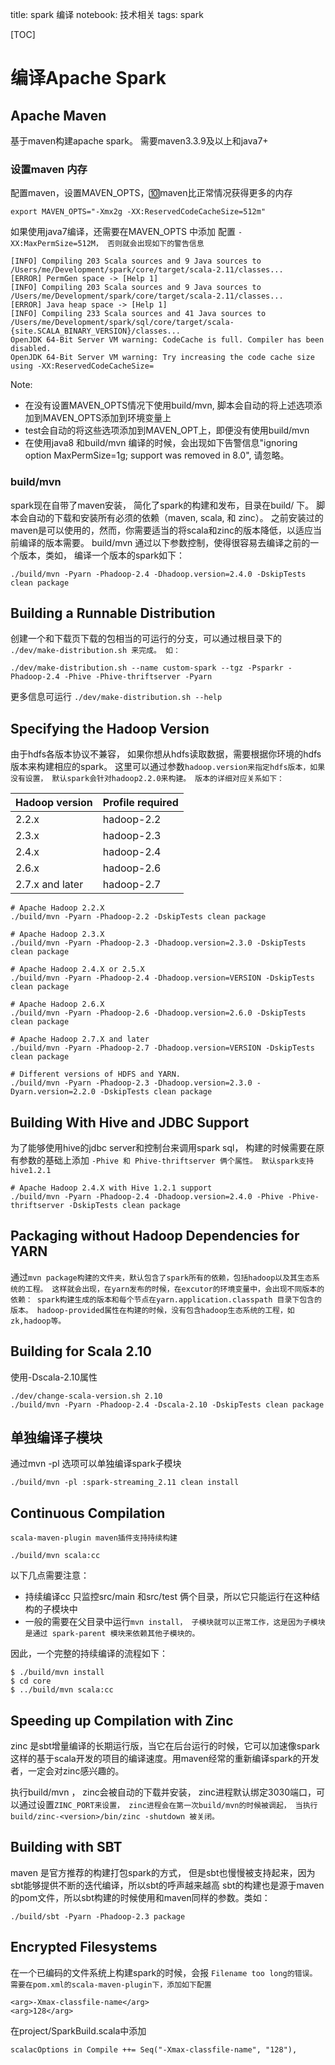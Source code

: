 title: spark 编译
notebook: 技术相关
tags: spark

\[TOC\]

# 编译Apache Spark

## Apache Maven

基于maven构建apache spark。 需要maven3.3.9及以上和java7+

### 设置maven 内存

配置maven，设置MAVEN\_OPTS，🔟maven比正常情况获得更多的内存

```
export MAVEN_OPTS="-Xmx2g -XX:ReservedCodeCacheSize=512m"
```

如果使用java7编译，还需要在MAVEN\_OPTS 中添加 配置 `-XX:MaxPermSize=512M， 否则就会出现如下的警告信息`

```
[INFO] Compiling 203 Scala sources and 9 Java sources to /Users/me/Development/spark/core/target/scala-2.11/classes...
[ERROR] PermGen space -> [Help 1]
[INFO] Compiling 203 Scala sources and 9 Java sources to /Users/me/Development/spark/core/target/scala-2.11/classes...
[ERROR] Java heap space -> [Help 1]
[INFO] Compiling 233 Scala sources and 41 Java sources to /Users/me/Development/spark/sql/core/target/scala-{site.SCALA_BINARY_VERSION}/classes...
OpenJDK 64-Bit Server VM warning: CodeCache is full. Compiler has been disabled.
OpenJDK 64-Bit Server VM warning: Try increasing the code cache size using -XX:ReservedCodeCacheSize=
```

Note:

* 在没有设置MAVEN\_OPTS情况下使用build/mvn, 脚本会自动的将上述选项添加到MAVEN\_OPTS添加到环境变量上
* test会自动的将这些选项添加到MAVEN\_OPT上，即便没有使用build/mvn
* 在使用java8 和build/mvn 编译的时候，会出现如下告警信息"ignoring option MaxPermSize=1g; support was removed in 8.0", 请忽略。

### build/mvn

spark现在自带了maven安装， 简化了spark的构建和发布，目录在build/ 下。 脚本会自动的下载和安装所有必须的依赖（maven, scala, 和 zinc）。 之前安装过的maven是可以使用的，然而，你需要适当的将scala和zinc的版本降低，以适应当前编译的版本需要。 build/mvn 通过以下参数控制，使得很容易去编译之前的一个版本，类如， 编译一个版本的spark如下：

```
./build/mvn -Pyarn -Phadoop-2.4 -Dhadoop.version=2.4.0 -DskipTests clean package
```

## Building a Runnable Distribution

创建一个和下载页下载的包相当的可运行的分支，可以通过根目录下的 `./dev/make-distribution.sh 来完成。 如：`

```
./dev/make-distribution.sh --name custom-spark --tgz -Psparkr -Phadoop-2.4 -Phive -Phive-thriftserver -Pyarn
```

更多信息可运行 `./dev/make-distribution.sh --help`

## Specifying the Hadoop Version

由于hdfs各版本协议不兼容， 如果你想从hdfs读取数据，需要根据你环境的hdfs版本来构建相应的spark。 这里可以通过参数`hadoop.version来指定hdfs版本，如果没有设置， 默认spark会针对hadoop2.2.0来构建。 版本的详细对应关系如下：`

| Hadoop version | Profile required |
| --- | --- |
| 2.2.x | hadoop-2.2 |
| 2.3.x | hadoop-2.3 |
| 2.4.x | hadoop-2.4 |
| 2.6.x | hadoop-2.6 |
| 2.7.x and later | hadoop-2.7 |如果你使用的yarn的版本与hadoop版本不同，可以设置`yarn.version 来指定yarn的版本， spark支持的yarn的版本为2.2.0或者以上`

```
# Apache Hadoop 2.2.X
./build/mvn -Pyarn -Phadoop-2.2 -DskipTests clean package

# Apache Hadoop 2.3.X
./build/mvn -Pyarn -Phadoop-2.3 -Dhadoop.version=2.3.0 -DskipTests clean package

# Apache Hadoop 2.4.X or 2.5.X
./build/mvn -Pyarn -Phadoop-2.4 -Dhadoop.version=VERSION -DskipTests clean package

# Apache Hadoop 2.6.X
./build/mvn -Pyarn -Phadoop-2.6 -Dhadoop.version=2.6.0 -DskipTests clean package

# Apache Hadoop 2.7.X and later
./build/mvn -Pyarn -Phadoop-2.7 -Dhadoop.version=VERSION -DskipTests clean package

# Different versions of HDFS and YARN.
./build/mvn -Pyarn -Phadoop-2.3 -Dhadoop.version=2.3.0 -Dyarn.version=2.2.0 -DskipTests clean package
```

## Building With Hive and JDBC Support

为了能够使用hive的jdbc server和控制台来调用spark sql， 构建的时候需要在原有参数的基础上添加 `-Phive 和 Phive-thriftserver 俩个属性。 默认spark支持hive1.2.1`

```
# Apache Hadoop 2.4.X with Hive 1.2.1 support
./build/mvn -Pyarn -Phadoop-2.4 -Dhadoop.version=2.4.0 -Phive -Phive-thriftserver -DskipTests clean package
```

## Packaging without Hadoop Dependencies for YARN

通过`mvn package构建的文件夹，默认包含了spark所有的依赖，包括hadoop以及其生态系统的工程。 这样就会出现，在yarn发布的时候，在excutor的环境变量中，会出现不同版本的依赖： spark构建生成的版本和每个节点在yarn.application.classpath 目录下包含的版本。 hadoop-provided属性在构建的时候，没有包含hadoop生态系统的工程，如zk,hadoop等。`

## Building for Scala 2.10

使用-Dscala-2.10属性

```
./dev/change-scala-version.sh 2.10
./build/mvn -Pyarn -Phadoop-2.4 -Dscala-2.10 -DskipTests clean package
```

## 单独编译子模块

通过mvn -pl 选项可以单独编译spark子模块

```
./build/mvn -pl :spark-streaming_2.11 clean install
```

## Continuous Compilation

`scala-maven-plugin maven插件支持持续构建`

```
./build/mvn scala:cc
```

以下几点需要注意：

* 持续编译cc 只监控src/main 和src/test 俩个目录，所以它只能运行在这种结构的子模块中
* 一般的需要在父目录中运行`mvn install， 子模块就可以正常工作，这是因为子模块是通过 spark-parent 模块来依赖其他子模块的。`

因此，一个完整的持续编译的流程如下：

```
$ ./build/mvn install
$ cd core
$ ../build/mvn scala:cc
```

## Speeding up Compilation with Zinc

zinc 是sbt增量编译的长期运行版，当它在后台运行的时候，它可以加速像spark这样的基于scala开发的项目的编译速度。用maven经常的重新编译spark的开发者，一定会对zinc感兴趣的。

执行build/mvn ， zinc会被自动的下载并安装， zinc进程默认绑定3030端口，可以通过设置`ZINC_PORT来设置， zinc进程会在第一次build/mvn的时候被调起， 当执行 build/zinc-<version>/bin/zinc -shutdown 被关闭。`

## Building with SBT

maven 是官方推荐的构建打包spark的方式， 但是sbt也慢慢被支持起来，因为sbt能够提供不断的迭代编译，所以sbt的呼声越来越高
sbt的构建也是源于maven的pom文件，所以sbt构建的时候使用和maven同样的参数。类如：

```
./build/sbt -Pyarn -Phadoop-2.3 package
```

## Encrypted Filesystems

在一个已编码的文件系统上构建spark的时候，会报 `Filename too long的错误。 需要在pom.xml的scala-maven-plugin下，添加如下配置`

```
<arg>-Xmax-classfile-name</arg>
<arg>128</arg>
```

在project/SparkBuild.scala中添加

```
scalacOptions in Compile ++= Seq("-Xmax-classfile-name", "128"),
```



